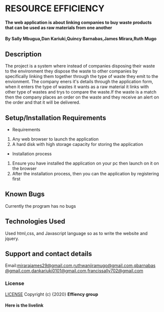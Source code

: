   # RESOURCE EFFICIENCY
#### The web application is about linking companies to buy waste products that can be used as raw materials from one another
#### By **Sally Mbugua,Dan Kariuki,Quincy Barnabas,James Mirara,Ruth Mugo**
## Description
The project is a system where instead of companies disposing their waste to the environment they dispose the waste to other companies by specifically linking them together through the type of waste they emit to the envionment. The company eners it's details through the application form, when it enters the type of wastes it wants as a raw material it links with other type of wastes and trys to compare the waste.If the waste is a match then the company places an order on the waste and they receive an alert on the order and that it will be delivered.
## Setup/Installation Requirements
*  Requirements
 1. Any web browser to launch the application
 2. A hard disk with  high storage capacity for storing the application 
* Installation process
 1. Ensure you have installed the application on your pc then launch on it on the browser
 2. After the installation process, then you can the application by registering first
## Known Bugs
Currently the program has no bugs
## Technologies Used
Used html,css, and Javascript language so as to write the website and jquery.
## Support and contact details
Email:mirarajames29@gmail.com,ruthwanjiramugo@gmail.com,qbarnabas@gmail.com,dankariuki0101@gmail.com,francissally702@gmail.com
### License
[LICENSE](../INDUSTRY-WASTE-MANAGEMENT/LICENSE.md)
Copyright (c) {2020} **Effiency group**
#### Here is the livelink 